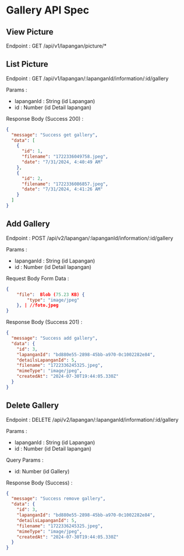 # Gallery API Spec


## View Picture
Endpoint : GET /api/v1/lapangan/picture/*

## List Picture

Endpoint : GET /api/v1/lapangan/:lapanganId/information/:id/gallery

Params :

- lapanganId : String (id Lapangan)
- id : Number (id Detail lapangan)

Response Body (Success 200) :

```json
{
  "message": "Success get gallery",
  "data": [
    {
      "id": 1,
      "filename": "1722336049758.jpeg",
      "date": "7/31/2024, 4:40:49 AM"
    },
    {
      "id": 2,
      "filename": "1722336086857.jpeg",
      "date": "7/31/2024, 4:41:26 AM"
    }
  ]
}
```

## Add Gallery

Endpoint : POST /api/v2/lapangan/:lapanganId/information/:id/gallery

Params :

- lapanganId : String (id Lapangan)
- id : Number (id Detail lapangan)

Request Body Form Data : 
```json
{
    "file":  Blob (75.23 KB) {
        "type": "image/jpeg"
    }, | //foto.jpeg
}
```

Response Body (Success 201) :
```json
{
  "message": "Success add gallery",
  "data": {
    "id": 3,
    "lapanganId": "bd880e55-2898-45bb-a970-0c1002282e84",
    "detailsLapanganId": 5,
    "filename": "1722336245325.jpeg",
    "mimeType": "image/jpeg",
    "createdAt": "2024-07-30T19:44:05.330Z"
  }
}
``` 

## Delete Gallery

Endpoint : DELETE /api/v2/lapangan/:lapanganId/information/:id/gallery

Params :

- lapanganId : String (id Lapangan)
- id : Number (id Detail lapangan)

Query Params :

- id: Number (id Gallery)

Response Body (Success) :
```json
{
  "message": "Success remove gallery",
  "data": {
    "id": 3,
    "lapanganId": "bd880e55-2898-45bb-a970-0c1002282e84",
    "detailsLapanganId": 5,
    "filename": "1722336245325.jpeg",
    "mimeType": "image/jpeg",
    "createdAt": "2024-07-30T19:44:05.330Z"
  }
}
```
